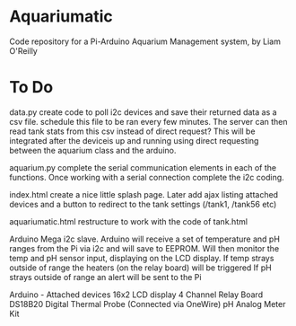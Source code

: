 # Aquariumatic
Code repository for a Pi-Arduino Aquarium Management system, by Liam O'Reilly


# To Do

data.py
create code to poll i2c devices and save their returned data as a csv file.
schedule this file to be ran every few minutes. The server can then read tank stats from this csv instead of direct request?
This will be integrated after the deviceis up and running using direct requesting between the aquarium class and the arduino.

aquarium.py
complete the serial communication elements in each of the functions.
Once working with a serial connection complete the i2c coding.


index.html
create a nice little splash page.
Later add ajax listing attached devices and a button to redirect to the tank settings (/tank1, /tank56 etc)

aquariumatic.html
restructure to work with the code of tank.html

Arduino Mega
i2c slave. 
Arduino will receive a set of temperature and pH ranges from the Pi via i2c and will save to EEPROM.
Will then monitor the temp and pH sensor input, displaying on the LCD display.
If temp strays outside of range the heaters (on the relay board) will be triggered
If pH strays outside of range an alert will be sent to the Pi

Arduino - Attached devices
16x2 LCD display
4 Channel Relay Board
DS18B20 Digital Thermal Probe (Connected via OneWire)
pH Analog Meter Kit
